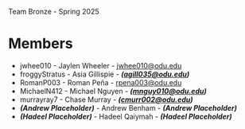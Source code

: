 Team Bronze - Spring 2025

# Members


  - jwhee010 - Jaylen Wheeler - jwhee010@odu.edu
  - froggyStratus -  Asia Gillispie - ***(agill035@odu.edu)***
  - RomanP003 - Roman Peña - rpena003@odu.edu
  - MichaelN412 - Michael Nguyen - ***(mnguy010@odu.edu)***
  - murrayray7 - Chase Murray - ***(cmurr002@odu.edu)***
  - ***(Andrew Placeholder)*** - Andrew Benham - ***(Andrew Placeholder)***
  - ***(Hadeel Placeholder)*** - Hadeel Qaiymah - ***(Hadeel Placeholder)*** 
